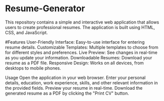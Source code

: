 # Resume-Generator

This repository contains a simple and interactive web application that allows users to create professional resumes. The application is built using HTML, CSS, and JavaScript.

#Features
User-Friendly Interface: Easy-to-use interface for entering resume details.
Customizable Templates: Multiple templates to choose from for different styles and preferences.
Live Preview: See changes in real-time as you update your information.
Downloadable Resumes: Download your resume as a PDF file.
Responsive Design: Works on all devices, from desktops to mobile phones.

Usage
Open the application in your web browser.
Enter your personal details, education, work experience, skills, and other relevant information in the provided fields.
Preview your resume in real-time.
Download the generated resume as a PDF by clicking the "Print CV" button.
